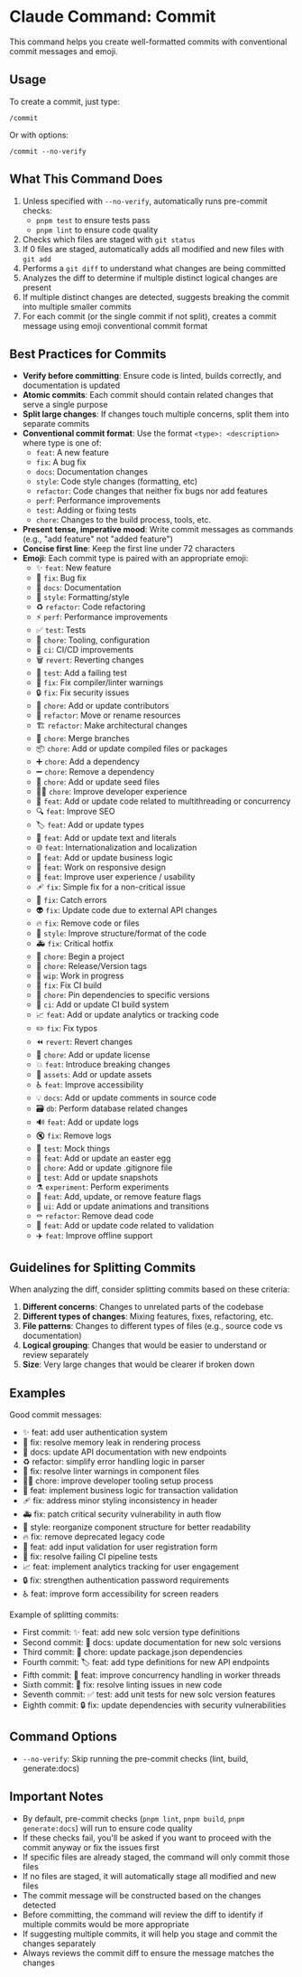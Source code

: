 # Claude Command: Commit

This command helps you create well-formatted commits with conventional commit messages and emoji.

## Usage

To create a commit, just type:
```
/commit
```

Or with options:
```
/commit --no-verify
```

## What This Command Does

1. Unless specified with `--no-verify`, automatically runs pre-commit checks:
    - `pnpm test` to ensure tests pass
    - `pnpm lint` to ensure code quality
2. Checks which files are staged with `git status`
3. If 0 files are staged, automatically adds all modified and new files with `git add`
4. Performs a `git diff` to understand what changes are being committed
5. Analyzes the diff to determine if multiple distinct logical changes are present
6. If multiple distinct changes are detected, suggests breaking the commit into multiple smaller commits
7. For each commit (or the single commit if not split), creates a commit message using emoji conventional commit format

## Best Practices for Commits

- **Verify before committing**: Ensure code is linted, builds correctly, and documentation is updated
- **Atomic commits**: Each commit should contain related changes that serve a single purpose
- **Split large changes**: If changes touch multiple concerns, split them into separate commits
- **Conventional commit format**: Use the format `<type>: <description>` where type is one of:
    - `feat`: A new feature
    - `fix`: A bug fix
    - `docs`: Documentation changes
    - `style`: Code style changes (formatting, etc)
    - `refactor`: Code changes that neither fix bugs nor add features
    - `perf`: Performance improvements
    - `test`: Adding or fixing tests
    - `chore`: Changes to the build process, tools, etc.
- **Present tense, imperative mood**: Write commit messages as commands (e.g., "add feature" not "added feature")
- **Concise first line**: Keep the first line under 72 characters
- **Emoji**: Each commit type is paired with an appropriate emoji:
    - ✨ `feat`: New feature
    - 🐛 `fix`: Bug fix
    - 📝 `docs`: Documentation
    - 💄 `style`: Formatting/style
    - ♻️ `refactor`: Code refactoring
    - ⚡️ `perf`: Performance improvements
    - ✅ `test`: Tests
    - 🔧 `chore`: Tooling, configuration
    - 🚀 `ci`: CI/CD improvements
    - 🗑️ `revert`: Reverting changes
    - 🧪 `test`: Add a failing test
    - 🚨 `fix`: Fix compiler/linter warnings
    - 🔒️ `fix`: Fix security issues
    - 👥 `chore`: Add or update contributors
    - 🚚 `refactor`: Move or rename resources
    - 🏗️ `refactor`: Make architectural changes
    - 🔀 `chore`: Merge branches
    - 📦️ `chore`: Add or update compiled files or packages
    - ➕ `chore`: Add a dependency
    - ➖ `chore`: Remove a dependency
    - 🌱 `chore`: Add or update seed files
    - 🧑‍💻 `chore`: Improve developer experience
    - 🧵 `feat`: Add or update code related to multithreading or concurrency
    - 🔍️ `feat`: Improve SEO
    - 🏷️ `feat`: Add or update types
    - 💬 `feat`: Add or update text and literals
    - 🌐 `feat`: Internationalization and localization
    - 👔 `feat`: Add or update business logic
    - 📱 `feat`: Work on responsive design
    - 🚸 `feat`: Improve user experience / usability
    - 🩹 `fix`: Simple fix for a non-critical issue
    - 🥅 `fix`: Catch errors
    - 👽️ `fix`: Update code due to external API changes
    - 🔥 `fix`: Remove code or files
    - 🎨 `style`: Improve structure/format of the code
    - 🚑️ `fix`: Critical hotfix
    - 🎉 `chore`: Begin a project
    - 🔖 `chore`: Release/Version tags
    - 🚧 `wip`: Work in progress
    - 💚 `fix`: Fix CI build
    - 📌 `chore`: Pin dependencies to specific versions
    - 👷 `ci`: Add or update CI build system
    - 📈 `feat`: Add or update analytics or tracking code
    - ✏️ `fix`: Fix typos
    - ⏪️ `revert`: Revert changes
    - 📄 `chore`: Add or update license
    - 💥 `feat`: Introduce breaking changes
    - 🍱 `assets`: Add or update assets
    - ♿️ `feat`: Improve accessibility
    - 💡 `docs`: Add or update comments in source code
    - 🗃️ `db`: Perform database related changes
    - 🔊 `feat`: Add or update logs
    - 🔇 `fix`: Remove logs
    - 🤡 `test`: Mock things
    - 🥚 `feat`: Add or update an easter egg
    - 🙈 `chore`: Add or update .gitignore file
    - 📸 `test`: Add or update snapshots
    - ⚗️ `experiment`: Perform experiments
    - 🚩 `feat`: Add, update, or remove feature flags
    - 💫 `ui`: Add or update animations and transitions
    - ⚰️ `refactor`: Remove dead code
    - 🦺 `feat`: Add or update code related to validation
    - ✈️ `feat`: Improve offline support

## Guidelines for Splitting Commits

When analyzing the diff, consider splitting commits based on these criteria:

1. **Different concerns**: Changes to unrelated parts of the codebase
2. **Different types of changes**: Mixing features, fixes, refactoring, etc.
3. **File patterns**: Changes to different types of files (e.g., source code vs documentation)
4. **Logical grouping**: Changes that would be easier to understand or review separately
5. **Size**: Very large changes that would be clearer if broken down

## Examples

Good commit messages:
- ✨ feat: add user authentication system
- 🐛 fix: resolve memory leak in rendering process
- 📝 docs: update API documentation with new endpoints
- ♻️ refactor: simplify error handling logic in parser
- 🚨 fix: resolve linter warnings in component files
- 🧑‍💻 chore: improve developer tooling setup process
- 👔 feat: implement business logic for transaction validation
- 🩹 fix: address minor styling inconsistency in header
- 🚑️ fix: patch critical security vulnerability in auth flow
- 🎨 style: reorganize component structure for better readability
- 🔥 fix: remove deprecated legacy code
- 🦺 feat: add input validation for user registration form
- 💚 fix: resolve failing CI pipeline tests
- 📈 feat: implement analytics tracking for user engagement
- 🔒️ fix: strengthen authentication password requirements
- ♿️ feat: improve form accessibility for screen readers

Example of splitting commits:
- First commit: ✨ feat: add new solc version type definitions
- Second commit: 📝 docs: update documentation for new solc versions
- Third commit: 🔧 chore: update package.json dependencies
- Fourth commit: 🏷️ feat: add type definitions for new API endpoints
- Fifth commit: 🧵 feat: improve concurrency handling in worker threads
- Sixth commit: 🚨 fix: resolve linting issues in new code
- Seventh commit: ✅ test: add unit tests for new solc version features
- Eighth commit: 🔒️ fix: update dependencies with security vulnerabilities

## Command Options

- `--no-verify`: Skip running the pre-commit checks (lint, build, generate:docs)

## Important Notes

- By default, pre-commit checks (`pnpm lint`, `pnpm build`, `pnpm generate:docs`) will run to ensure code quality
- If these checks fail, you'll be asked if you want to proceed with the commit anyway or fix the issues first
- If specific files are already staged, the command will only commit those files
- If no files are staged, it will automatically stage all modified and new files
- The commit message will be constructed based on the changes detected
- Before committing, the command will review the diff to identify if multiple commits would be more appropriate
- If suggesting multiple commits, it will help you stage and commit the changes separately
- Always reviews the commit diff to ensure the message matches the changes